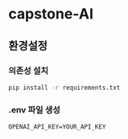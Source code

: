 # capstone-AI

## 환경설정

### 의존성 설치

```bash
pip install -r requirements.txt
```

### .env 파일 생성

```
OPENAI_API_KEY=YOUR_API_KEY
```
